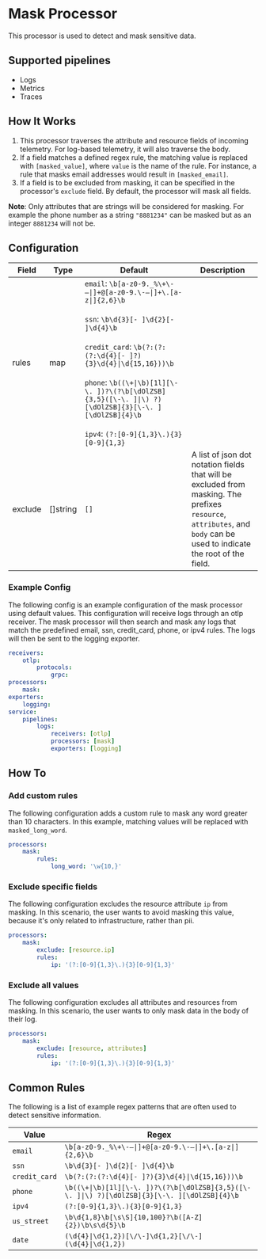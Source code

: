 # Mask Processor
This processor is used to detect and mask sensitive data.

## Supported pipelines
- Logs
- Metrics
- Traces

## How It Works
1. This processor traverses the attribute and resource fields of incoming telemetry. For log-based telemetry, it will also traverse the body.
2. If a field matches a defined regex rule, the matching value is replaced with `[masked_value]`, where `value` is the name of the  rule. For instance, a rule that masks email addresses would result in `[masked_email]`.
3. If a field is to be excluded from masking, it can be specified in the processor's `exclude` field. By default, the processor will mask all fields.

**Note**: Only attributes that are strings will be considered for masking. For example the phone number as a string `"8881234"` can be masked but as an integer `8881234` will not be.

## Configuration
| Field        | Type     | Default | Description |
| ---          | ---      | ---     | ---         |
| rules        | map      | `email`: `\b[a-z0-9._%\+\-—\|]+@[a-z0-9.\-—\|]+\.[a-z\|]{2,6}\b`<br /><br />`ssn`: `\b\d{3}[- ]\d{2}[- ]\d{4}\b`<br /><br />`credit_card`: `\b(?:(?:(?:\d{4}[- ]?){3}\d{4}\|\d{15,16}))\b`<br /><br />`phone`: `\b((\+\|\b)[1l][\-\. ])?\(?\b[\dOlZSB]{3,5}([\-\. ]\|\) ?)[\dOlZSB]{3}[\-\. ][\dOlZSB]{4}\b`<br /><br />`ipv4`: `(?:[0-9]{1,3}\.){3}[0-9]{1,3}`|     | A series of key value pairs that define the masking rules of the processor. The key is the name of the rule. The value is the regex to mask. The regex engine used is [standard golang](https://pkg.go.dev/regexp/syntax). |
| exclude      | []string | `[]`    | A list of json dot notation fields that will be excluded from masking. The prefixes `resource`, `attributes`, and `body` can be used to indicate the root of the field. |

### Example Config
The following config is an example configuration of the mask processor using default values. This configuration will receive logs through an otlp receiver. The mask processor will then search and mask any logs that match the predefined email, ssn, credit_card, phone, or ipv4 rules. The logs will then be sent to the logging exporter.
```yaml
receivers:
    otlp:
        protocols:
            grpc:
processors:
    mask:
exporters:
    logging:
service:
    pipelines:
        logs:
            receivers: [otlp]
            processors: [mask]
            exporters: [logging]
```

## How To
### Add custom rules
The following configuration adds a custom rule to mask any word greater than 10 characters. In this example, matching values will be replaced with `masked_long_word`.
```yaml
processors:
    mask:
        rules:
            long_word: '\w{10,}'
```
### Exclude specific fields
The following configuration excludes the resource attribute `ip` from masking. In this scenario, the user wants to avoid masking this value, because it's only related to infrastructure, rather than pii.
```yaml
processors:
    mask:
        exclude: [resource.ip]
        rules:
            ip: '(?:[0-9]{1,3}\.){3}[0-9]{1,3}'
```

### Exclude all values
The following configuration excludes all attributes and resources from masking. In this scenario, the user wants to only mask data in the body of their log.
```yaml
processors:
    mask:
        exclude: [resource, attributes]
        rules:
            ip: '(?:[0-9]{1,3}\.){3}[0-9]{1,3}'
```

## Common Rules
The following is a list of example regex patterns that are often used to detect sensitive information.

| Value         | Regex |
| ---           | ---   |
| `email`       | `\b[a-z0-9._%\+\-—\|]+@[a-z0-9.\-—\|]+\.[a-z\|]{2,6}\b` |
| `ssn`         | `\b\d{3}[- ]\d{2}[- ]\d{4}\b` |
| `credit_card` | `\b(?:(?:(?:\d{4}[- ]?){3}\d{4}\|\d{15,16}))\b` |
| `phone`       | `\b((\+\|\b)[1l][\-\. ])?\(?\b[\dOlZSB]{3,5}([\-\. ]\|\) ?)[\dOlZSB]{3}[\-\. ][\dOlZSB]{4}\b` |
| `ipv4`        | `(?:[0-9]{1,3}\.){3}[0-9]{1,3}` |
| `us_street`   | `\b\d{1,8}\b[\s\S]{10,100}?\b([A-Z]{2})\b\s\d{5}\b` |
| `date`        | `(\d{4}\|\d{1,2})[\/\-]\d{1,2}[\/\-](\d{4}\|\d{1,2})` |
